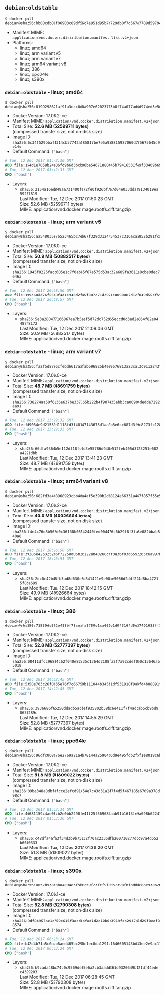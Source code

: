## `debian:oldstable`

```console
$ docker pull debian@sha256:bb08cdb08f06903c89df56c7e951d95b7c729db0f7d567e7709d59794d5dea85
```

-	Manifest MIME: `application/vnd.docker.distribution.manifest.list.v2+json`
-	Platforms:
	-	linux; amd64
	-	linux; arm variant v5
	-	linux; arm variant v7
	-	linux; arm64 variant v8
	-	linux; 386
	-	linux; ppc64le
	-	linux; s390x

### `debian:oldstable` - linux; amd64

```console
$ docker pull debian@sha256:8199298671af91a3ecc0d0a907e62023703b8f74a077ad6d974ed5e5ee7fc3eb
```

-	Docker Version: 17.06.2-ce
-	Manifest MIME: `application/vnd.docker.distribution.manifest.v2+json`
-	Total Size: **52.6 MB (52599711 bytes)**  
	(compressed transfer size, not on-disk size)
-	Image ID: `sha256:6c34f529bbaf4314cb57742a585817be7e5a958815987060d775675645d9e14e`
-	Default Command: `["bash"]`

```dockerfile
# Tue, 12 Dec 2017 01:42:30 GMT
ADD file:154d1e7058b24a06fd9b6d3bcb06ba54671880f45b79416531fe9f33409b6939 in / 
# Tue, 12 Dec 2017 01:42:31 GMT
CMD ["bash"]
```

-	Layers:
	-	`sha256:2154a16ed849aa731400f072fe0f926bf7e7d04e033ddaa9134019ea59267819`  
		Last Modified: Tue, 12 Dec 2017 01:50:23 GMT  
		Size: 52.6 MB (52599711 bytes)  
		MIME: application/vnd.docker.image.rootfs.diff.tar.gzip

### `debian:oldstable` - linux; arm variant v5

```console
$ docker pull debian@sha256:aa548035976523465bc7eb67f329d3124454537c316acaa852b291fca02891d2
```

-	Docker Version: 17.06.0-ce
-	Manifest MIME: `application/vnd.docker.distribution.manifest.v2+json`
-	Total Size: **50.9 MB (50882517 bytes)**  
	(compressed transfer size, not on-disk size)
-	Image ID: `sha256:1945f8225facc605e1c7f0ab85f67e575d53ac32a689fa3611e8cbe0dec7e46a`
-	Default Command: `["bash"]`

```dockerfile
# Tue, 12 Dec 2017 20:58:56 GMT
ADD file:199e68dd76f55d8f4d1e946d2f45f387e71dc971e8090887d12f849d55cf5f26 in / 
# Tue, 12 Dec 2017 20:58:57 GMT
CMD ["bash"]
```

-	Layers:
	-	`sha256:5e3a280477166867ea7b5eef5d72dc752965eccd0d3ad2e864f82e0448748172`  
		Last Modified: Tue, 12 Dec 2017 21:09:06 GMT  
		Size: 50.9 MB (50882517 bytes)  
		MIME: application/vnd.docker.image.rootfs.diff.tar.gzip

### `debian:oldstable` - linux; arm variant v7

```console
$ docker pull debian@sha256:fa2f5d87e6cfebd6617aafab696825b4ee9576813a23ca13c9112243fc5ddf36
```

-	Docker Version: 17.06.0-ce
-	Manifest MIME: `application/vnd.docker.distribution.manifest.v2+json`
-	Total Size: **48.7 MB (48691759 bytes)**  
	(compressed transfer size, not on-disk size)
-	Image ID: `sha256:738274aa50f6136e637be337165b222b4f907435abb3ca00904dedde7292ea91`
-	Default Command: `["bash"]`

```dockerfile
# Tue, 12 Dec 2017 13:29:32 GMT
ADD file:fd9034e9d21539d1118fd3f48147143673d1aa9b8e6cc687d3f9c8273fc1284b in / 
# Tue, 12 Dec 2017 13:29:33 GMT
CMD ["bash"]
```

-	Layers:
	-	`sha256:66dfa9364b5e112df18fc0d3e55786d940e512feb405d3723251e682a4221dbb`  
		Last Modified: Tue, 12 Dec 2017 13:41:23 GMT  
		Size: 48.7 MB (48691759 bytes)  
		MIME: application/vnd.docker.image.rootfs.diff.tar.gzip

### `debian:oldstable` - linux; arm64 variant v8

```console
$ docker pull debian@sha256:682fd3a4f8968923cbb4da4af5e390b2d68124e66331a467f857f35e57586fb4
```

-	Docker Version: 17.06.2-ce
-	Manifest MIME: `application/vnd.docker.distribution.manifest.v2+json`
-	Total Size: **49.9 MB (49926664 bytes)**  
	(compressed transfer size, not on-disk size)
-	Image ID: `sha256:f4e4c76d8b562d0c36138b05542440fed004476c6b29f8f3fa3e082bbab840a8`
-	Default Command: `["bash"]`

```dockerfile
# Tue, 12 Dec 2017 18:26:50 GMT
ADD file:39286e425325266f72258d06b2c122ab40268ccf0a36f03d6592265c6a997bfa in / 
# Tue, 12 Dec 2017 18:26:51 GMT
CMD ["bash"]
```

-	Layers:
	-	`sha256:2dc0c42b48fb3ad8d630e2d841421e9e08ae5066d2ddf224d8ba47215f8ba699`  
		Last Modified: Tue, 12 Dec 2017 18:42:15 GMT  
		Size: 49.9 MB (49926664 bytes)  
		MIME: application/vnd.docker.image.rootfs.diff.tar.gzip

### `debian:oldstable` - linux; 386

```console
$ docker pull debian@sha256:71539de502e418bf78ceafa1750e1ca661e1d943164d5e27491633ff122c1a4d
```

-	Docker Version: 17.06.2-ce
-	Manifest MIME: `application/vnd.docker.distribution.manifest.v2+json`
-	Total Size: **52.8 MB (52777397 bytes)**  
	(compressed transfer size, not on-disk size)
-	Image ID: `sha256:08411dfcc96884c62f040e82c35c1364d2108fa2f7a92cdef0e0c13646ab5018`
-	Default Command: `["bash"]`

```dockerfile
# Tue, 12 Dec 2017 14:22:45 GMT
ADD file:5358e703c26f0635e76f7c66750b111044b345b1df531918f9abfd4b88891fe8 in / 
# Tue, 12 Dec 2017 14:22:45 GMT
CMD ["bash"]
```

-	Layers:
	-	`sha256:3936686f65250ddadb5acdef935802b58bc6e411f7f4adcab5cb9bd9865f289c`  
		Last Modified: Tue, 12 Dec 2017 14:55:29 GMT  
		Size: 52.8 MB (52777397 bytes)  
		MIME: application/vnd.docker.image.rootfs.diff.tar.gzip

### `debian:oldstable` - linux; ppc64le

```console
$ docker pull debian@sha256:96dfc068676e2769a21a4b78144a25904d6d9e495fdb2f5f1e8019c6b2576b80
```

-	Docker Version: 17.06.2-ce
-	Manifest MIME: `application/vnd.docker.distribution.manifest.v2+json`
-	Total Size: **51.8 MB (51809022 bytes)**  
	(compressed transfer size, not on-disk size)
-	Image ID: `sha256:09be348a8dbf8fcce2efcd91c54e7c43d31a2d7f4d5f467185e6709a378d98c7`
-	Default Command: `["bash"]`

```dockerfile
# Tue, 12 Dec 2017 01:33:34 GMT
ADD file:46681159c4ae08cb2e0bb2290fe41f25f56968faab91b1613fe9a698b6224195 in / 
# Tue, 12 Dec 2017 01:33:36 GMT
CMD ["bash"]
```

-	Layers:
	-	`sha256:c48dfa4afa3f34d3b9b75132f70ac2335dfb200710277dcc97a4d552b66f0333`  
		Last Modified: Tue, 12 Dec 2017 01:39:29 GMT  
		Size: 51.8 MB (51809022 bytes)  
		MIME: application/vnd.docker.image.rootfs.diff.tar.gzip

### `debian:oldstable` - linux; s390x

```console
$ docker pull debian@sha256:8052b53a6bb84e9483f5bc259f23fcf9f905739af6f8dddce8e93a6266f26c04
```

-	Docker Version: 17.06.1-ce
-	Manifest MIME: `application/vnd.docker.distribution.manifest.v2+json`
-	Total Size: **52.8 MB (52790308 bytes)**  
	(compressed transfer size, not on-disk size)
-	Image ID: `sha256:9df8b957ac1e750e616f3aed64fad1d2e10b0c3919fd4294745d29f8caf88574`
-	Default Command: `["bash"]`

```dockerfile
# Tue, 12 Dec 2017 06:23:24 GMT
ADD file:b42d4b71a5c0aab8aed465bc290c1ec0da1291a1646605143bd33ee2e9ac110d in / 
# Tue, 12 Dec 2017 06:23:24 GMT
CMD ["bash"]
```

-	Layers:
	-	`sha256:b9cada48bc74c0c9569de85e6a2cb3aadd361d9320649b121df44edec4399203`  
		Last Modified: Tue, 12 Dec 2017 06:28:45 GMT  
		Size: 52.8 MB (52790308 bytes)  
		MIME: application/vnd.docker.image.rootfs.diff.tar.gzip
